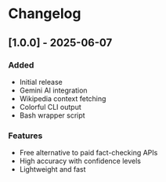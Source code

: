 # Changelog

## [1.0.0] - 2025-06-07
### Added
- Initial release
- Gemini AI integration
- Wikipedia context fetching
- Colorful CLI output
- Bash wrapper script

### Features
- Free alternative to paid fact-checking APIs
- High accuracy with confidence levels
- Lightweight and fast
